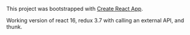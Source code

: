 This project was bootstrapped with [Create React App](https://github.com/facebookincubator/create-react-app).

Working version of react 16, redux 3.7 with calling an external API, and thunk.

